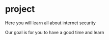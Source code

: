 # project
Here you will learn all about internet security
 
Our goal is for you to have a good time and learn

